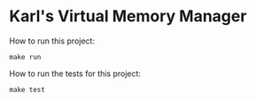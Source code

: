 # Karl's Virtual Memory Manager

How to run this project:

`make run`

How to run the tests for this project:

`make test`